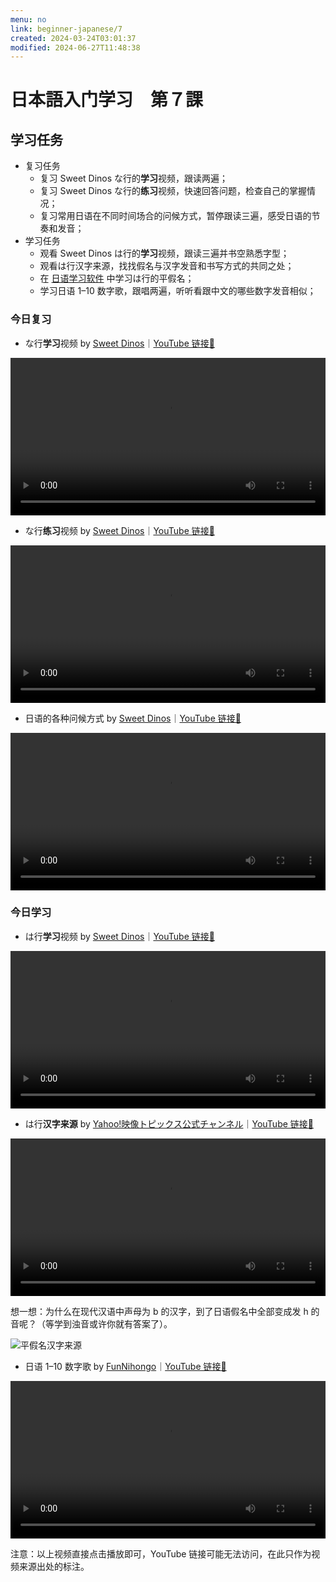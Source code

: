 ```yaml
---
menu: no
link: beginner-japanese/7
created: 2024-03-24T03:01:37
modified: 2024-06-27T11:48:38
---
```


# 日本語入门学习　第７課

## 学习任务

- 复习任务
	- 复习 Sweet Dinos な行的**学习**视频，跟读两遍；
	- 复习 Sweet Dinos な行的**练习**视频，快速回答问题，检查自己的掌握情况；
	- 复习常用日语在不同时间场合的问候方式，暂停跟读三遍，感受日语的节奏和发音；
- 学习任务
	- 观看 Sweet Dinos は行的**学习**视频，跟读三遍并书空熟悉字型；
	- 观看は行汉字来源，找找假名与汉字发音和书写方式的共同之处；
	- 在 [日语学习软件](https://minielephant.net/beginner-japanese/#apps) 中学习は行的平假名；
	- 学习日语 1–10 数字歌，跟唱两遍，听听看跟中文的哪些数字发音相似；

### 今日复习

- な行**学习**视频 by [Sweet Dinos](https://www.youtube.com/@SweetDinos/videos)｜[YouTube 链接🔗](https://youtu.be/Wewz9QDOYhw?si=3Mba5losDLnJALjg)

<video width="100%" height="auto" controls>
  <source src="https://mini-elephant-1318622621.cos.ap-chongqing.myqcloud.com/2024/06/29/learn-hiragana-alphabet-characters-lesson-5.mp4" type="video/mp4">
</video>

- な行**练习**视频 by [Sweet Dinos](https://www.youtube.com/@SweetDinos/videos)｜[YouTube 链接🔗](https://youtu.be/rridw9nIzlg?si=bqAniM1rDZmF6Ode)

<video width="100%" height="auto" controls>
  <source src="https://mini-elephant-1318622621.cos.ap-chongqing.myqcloud.com/2024/07/01/learn-hiragana-alphabet-characters-practice-5.mp4">
</video>

- 日语的各种问候方式 by [Sweet Dinos](https://www.youtube.com/@SweetDinos/videos)｜[YouTube 链接🔗](https://youtu.be/MblKNliC6uc)

<video width="100%" height="auto" controls>
  <source src="https://mini-elephant-1318622621.cos.ap-chongqing.myqcloud.com/2024/06/29/japanese-greetings.mp4" type="video/mp4">
<track src="https://mini-elephant-1318622621.cos.ap-chongqing.myqcloud.com/2024/06/29/japanese-greetings.srt" kind="subtitles" srclang="cn" label="Chinese" />
</video>

### 今日学习

- は行**学习**视频 by [Sweet Dinos](https://www.youtube.com/@SweetDinos/videos)｜[YouTube 链接🔗](https://youtu.be/Wewz9QDOYhw?si=3Mba5losDLnJALjg)

<video width="100%" height="auto" controls>
  <source src="https://mini-elephant-1318622621.cos.ap-chongqing.myqcloud.com/2024/07/02/learn-hiragana-alphabet-characters-lesson-6.mp4" type="video/mp4">
</video>

- は行**汉字来源** by [Yahoo!映像トピックス公式チャンネル](https://www.youtube.com/@yahoo4559)｜[YouTube 链接🔗](https://youtu.be/2_WQ11ftZ2k?si=-9H4fKzfvb6N4tT7)

<video width="100%" height="auto" controls>
  <source src="https://mini-elephant-1318622621.cos.ap-chongqing.myqcloud.com/2024/07/01/ha-hiragana-kanji.mp4" type="video/mp4">
</video>

想一想：为什么在现代汉语中声母为 b 的汉字，到了日语假名中全部变成发 h 的音呢？（等学到浊音或许你就有答案了）。

![平假名汉字来源](https://mini-elephant-1318622621.cos.ap-chongqing.myqcloud.com/2024/06/29/Hiragana_origin.svg)

- 日语 1–10 数字歌 by [FunNihongo](https://www.youtube.com/@funnihongo9881)｜[YouTube 链接🔗](https://youtu.be/Jqglm3rZEnc?si=76RlUFUDjAIoIKW7)

<video width="100%" height="auto" controls>
  <source src="https://mini-elephant-1318622621.cos.ap-chongqing.myqcloud.com/2024/07/01/japanese-numbers-song.mp4" type="video/mp4">
</video>

<span class="caption">注意：以上视频直接点击播放即可，YouTube 链接可能无法访问，在此只作为视频来源出处的标注。</span>